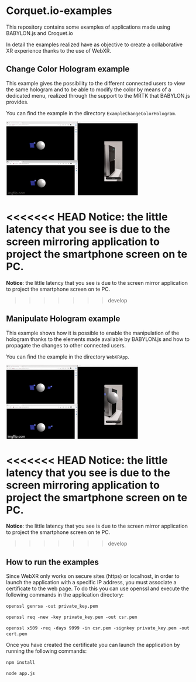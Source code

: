 # Corquet.io-examples

This repository contains some examples of applications made using BABYLON.js and Croquet.io

In detail the examples realized have as objective to create a collaborative XR experience thanks to the use of WebXR.

## Change Color Hologram example

This example gives the possibility to the different connected users to view the same hologram and to be able to modify the color by means of a dedicated menu, realized through the support to the MRTK that BABYLON.js provides.

You can find the example in the directory `ExampleChangeColorHologram`.

![Alt Text](img/change_color.gif)

<<<<<<< HEAD
**Notice**: the little latency that you see is due to the screen mirroring application to project the smartphone screen on te PC. 
=======
**Notice**: the little latency that you see is due to the screen mirror application to project the smartphone screen on te PC. 
>>>>>>> develop

## Manipulate Hologram example

This example shows how it is possible to enable the manipulation of the hologram thanks to the elements made available by BABYLON.js and how to propagate the changes to other connected users.

You can find the example in the directory `WebXRApp`.

![Alt Text](img/web_xr_app.gif)

<<<<<<< HEAD
**Notice**: the little latency that you see is due to the screen mirroring application to project the smartphone screen on te PC. 
=======
**Notice**: the little latency that you see is due to the screen mirror application to project the smartphone screen on te PC. 
>>>>>>> develop

## How to run the examples

Since WebXR only works on secure sites (https) or localhost, in order to launch the application with a specific IP address, you must associate a certificate to the web page. To do this you can use openssl and execute the following commands in the application directory:

```shell
openssl genrsa -out private_key.pem
```

```shell
openssl req -new -key private_key.pem -out csr.pem
```

```shell
openssl x509 -req -days 9999 -in csr.pem -signkey private_key.pem -out cert.pem
```

Once you have created the certificate you can launch the application by running the following commands:

```shell
npm install
```

```shell
node app.js
```